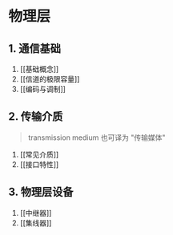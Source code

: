 # 物理层

## 1. 通信基础

1. [[基础概念]]
2. [[信道的极限容量]]
3. [[编码与调制]]

## 2. 传输介质

> transmission medium 也可译为 "传输媒体"

1. [[常见介质]]
2. [[接口特性]]

## 3. 物理层设备

1. [[中继器]]
1. [[集线器]]

